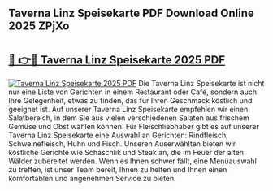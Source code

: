## Taverna Linz Speisekarte PDF Download Online 2025 ZPjXo

# <h2><a href="http://gccqsz.nevu.top/?p=Taverna+Linz+Speisekarte">🔗 👉🔴 Taverna Linz Speisekarte 2025 PDF</a></h2>

[![Taverna Linz Speisekarte 2025 PDF](https://i.imgur.com/dBaPXMq.png)](http://gccqsz.nevu.top/?p=Taverna+Linz+Speisekarte)
Die Taverna Linz Speisekarte ist nicht nur eine Liste von Gerichten in einem Restaurant oder Café, sondern auch Ihre Gelegenheit, etwas zu finden, das für Ihren Geschmack köstlich und geeignet ist. Auf unserer Taverna Linz Speisekarte empfehlen wir einen Salatbereich, in dem Sie aus vielen verschiedenen Salaten aus frischem Gemüse und Obst wählen können. Für Fleischliebhaber gibt es auf unserer Taverna Linz Speisekarte eine Auswahl an Gerichten: Rindfleisch, Schweinefleisch, Huhn und Fisch. Unseren Auserwählten bieten wir köstliche Gerichte wie Schaschlik und Steak an, die im Feuer der alten Wälder zubereitet werden. Wenn es Ihnen schwer fällt, eine Menüauswahl zu treffen, ist unser Team bereit, Ihnen zu helfen und Ihnen einen komfortablen und angenehmen Service zu bieten.
